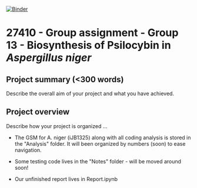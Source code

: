 [![Binder](https://mybinder.org/badge_logo.svg)](https://mybinder.org/v2/gh/27410/27410-2020-group-project-group13_psilocybin_a-niger/main)

# 27410 - Group assignment - Group 13 - Biosynthesis of Psilocybin in <i>Aspergillus niger</i>

## Project summary (<300 words)
Describe the overall aim of your project and what you have achieved.

## Project overview
Describe how your project is organized ...

- The GSM for A. niger (iJB1325) along with all coding analysis is stored in the "Analysis" folder. It will been organized by numbers (soon) to ease navigation.

- Some testing code lives in the "Notes" folder - will be moved around soon!

- Our unfinished report lives in Report.ipynb

